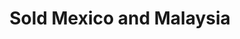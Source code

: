 ---
order: 2
title:  "Sold Mexico and Malaysia"
img: "assets/images/slides/2.jpg"
mobile-img: "assets/images/slides/2m.jpg"
href: "javascript:void(0)"
target: "" # _blank
---